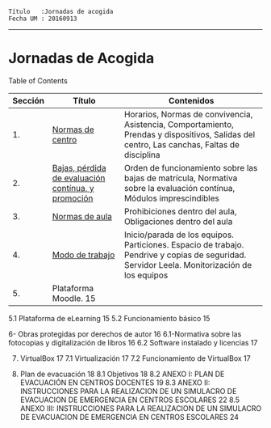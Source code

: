 
```
Título   :Jornadas de acogida
Fecha UM : 20160913
```
---

# Jornadas de Acogida

Table of Contents

| Sección | Título                                   | Contenidos |
| ------- | ---------------------------------------- | ---------- |
| 1.      | [Normas de centro](normas-del-centro.md) | Horarios, Normas de convivencia, Asistencia, Comportamiento, Prendas y dispositivos, Salidas del centro, Las canchas, Faltas de disciplina |
| 2.      | [Bajas, pérdida de evaluación contínua, y promoción](bajas.md) | Orden de funcionamiento sobre las bajas de matrícula, Normativa sobre la evaluación contínua, Módulos imprescindibles |
| 3.      | [Normas de aula](normas-de-aula.md) | Prohibiciones dentro del aula, Obligaciones dentro del aula |
| 4.      | [Modo de trabajo](modo-de-trabajo.md) | Inicio/parada de los equipos.	Particiones. Espacio de trabajo.	Pendrive y copias de seguridad. Servidor Leela.	Monitorización de los equipos	|
| 5.      | Plataforma Moodle.	15
5.1 Plataforma de eLearning	15
5.2 Funcionamiento básico	15

6- Obras protegidas por derechos de autor	16
6.1-Normativa sobre las fotocopias y digitalización de libros	16
6.2 Software instalado y licencias	17

7. VirtualBox	17
7.1 Virtualización	17
7.2 Funcionamiento de VirtualBox	17

8. Plan de evacuación	18
8.1 Objetivos	18
8.2 ANEXO I: PLAN DE EVACUACIÓN EN CENTROS DOCENTES	19
8.3 ANEXO II: INSTRUCCIONES PARA LA REALIZACION DE UN SIMULACRO DE EVACUACION DE EMERGENCIA EN CENTROS ESCOLARES	22
8.5 ANEXO III: INSTRUCCIONES PARA LA REALIZACION DE UN SIMULACRO DE EVACUACION DE EMERGENCIA EN CENTROS ESCOLARES	24
